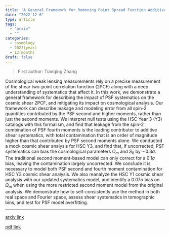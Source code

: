 ```yaml
---
title: "A General Framework for Removing Point Spread Function Additive Systematics in Cosmological Weak Lensing Analysis"
date: "2022-12-6"
type: article
tags:
  - "arxiv"
  - ""
categories:
  - cosmology
  - 2022(year)
  - 12(month)
draft: false
---
```


> First author: Tianqing Zhang

 Cosmological weak lensing measurements rely on a precise measurement of the
shear two-point correlation function (2PCF) along with a deep understanding of
systematics that affect it. In this work, we demonstrate a general framework
for describing the impact of PSF systematics on the cosmic shear 2PCF, and
mitigating its impact on cosmological analysis. Our framework can describe
leakage and modeling error from all spin-2 quantities contributed by the PSF
second and higher moments, rather than just the second moments. We interpret
null tests using the HSC Year 3 (Y3) catalogs with this formalism, and find
that leakage from the spin-2 combination of PSF fourth moments is the leading
contributor to additive shear systematics, with total contamination that is an
order of magnitude higher than that contributed by PSF second moments alone. We
conducted a mock cosmic shear analysis for HSC Y3, and find that, if
uncorrected, PSF systematics can bias the cosmological parameters $\Omega_m$
and $S_8$ by $\sim$0.3$\sigma$. The traditional second moment-based model can
only correct for a 0.1$\sigma$ bias, leaving the contamination largely
uncorrected. We conclude it is necessary to model both PSF second and fourth
moment contamination for HSC Y3 cosmic shear analysis. We also reanalyze the
HSC Y1 cosmic shear analysis with our updated systematics model, and identify a
0.07$\sigma$ bias on $\Omega_m$ when using the more restricted second moment
model from the original analysis. We demonstrate how to self-consistently use
the method in both real space and Fourier space, assess shear systematics in
tomographic bins, and test for PSF model overfitting.

---
[arxiv link](http://arxiv.org/abs/2212.03257v1)

[pdf link](http://arxiv.org/pdf/2212.03257v1)